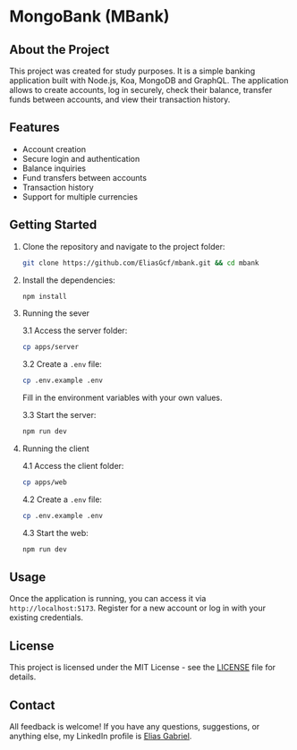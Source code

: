 # MongoBank (MBank)

## About the Project

This project was created for study purposes. It is a simple banking application built with Node.js, Koa, MongoDB and GraphQL. The application allows to create accounts, log in securely, check their balance, transfer funds between accounts, and view their transaction history.

## Features

- Account creation
- Secure login and authentication
- Balance inquiries
- Fund transfers between accounts
- Transaction history
- Support for multiple currencies

## Getting Started

1. Clone the repository and navigate to the project folder:

    ```bash
    git clone https://github.com/EliasGcf/mbank.git && cd mbank
    ```

2. Install the dependencies:

    ```bash
    npm install
    ```

3. Running the sever

    3.1 Access the server folder:

      ```bash
      cp apps/server
      ```

    3.2 Create a `.env` file:

      ```bash
      cp .env.example .env
      ```

      Fill in the environment variables with your own values.

    3.3 Start the server:

      ```bash
      npm run dev
      ```

4. Running the client

    4.1 Access the client folder:

      ```bash
      cp apps/web
      ```

    4.2 Create a `.env` file:

      ```bash
      cp .env.example .env
      ```

    4.3 Start the web:

      ```bash
      npm run dev
      ```

## Usage

Once the application is running, you can access it via `http://localhost:5173`. Register for a new account or log in with your existing credentials.

## License

This project is licensed under the MIT License - see the [LICENSE](LICENSE) file for details.

## Contact

All feedback is welcome! If you have any questions, suggestions, or anything else, my LinkedIn profile is [Elias Gabriel](https://www.linkedin.com/in/eliasgcf/).
